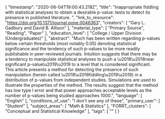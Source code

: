 {
    "timestamp": "2020-06-04T19:00:43.218Z",
    "title": "Inappropriate fiddling with statistical analyses to obtain a desirable p-value: tests to detect its presence in published literature. ",
    "link_to_resource": "https://doi.org/10.1371/journal.pone.0046363",
    "creators": [
        "Gary L. Gadbury and David B. Allison"
    ],
    "material_type": [
        "Primary Source",
        "Reading",
        "Paper"
    ],
    "education_level": [
        "College / Upper Division (Undergraduates)"
    ],
    "abstract": "Much has been written regarding p-values below certain thresholds (most notably 0.05) denoting statistical significance and the tendency of such p-values to be more readily publishable in peer-reviewed journals. Intuition suggests that there may be a tendency to manipulate statistical analyses to push a \u2018\u2018near significant p-value\u2019\u2019 to a level that is considered significant. This article presents a method for detecting the presence of such manipulation (herein called \u2018\u2018fiddling\u2019\u2019) in a distribution of p-values from independent studies. Simulations are used to illustrate the properties of the method. The results suggest that the method has low type I error and that power approaches acceptable levels as the number of p-values being studied approaches 1000.",
    "language": [
        "English"
    ],
    "conditions_of_use": "I don't see any of these",
    "primary_user": [
        "Student"
    ],
    "subject_areas": [
        "Math & Statistics"
    ],
    "FORRT_clusters": [
        "Conceptual and Statistical Knowledge"
    ],
    "tags": [
        ""
    ]
}